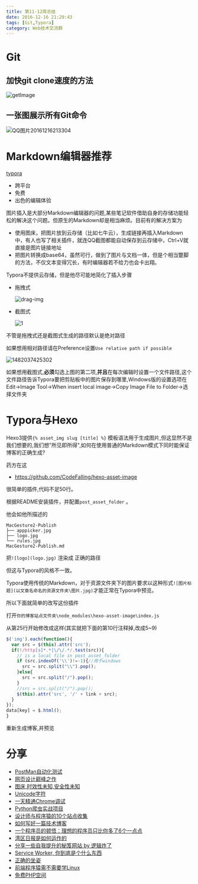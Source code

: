 ```yaml
---
title: 第11-12周总结
date: 2016-12-16 21:29:43
tags: [Git,Typora]
category: Web技术交流群
---
```


# Git

## 加快git clone速度的方法

![getImage](https://s1.ax1x.com/2017/12/28/zCmXn.png)



## 一张图展示所有Git命令

![QQ图片20161216213304](https://s1.ax1x.com/2017/12/28/zCe6s.jpg)



# Markdown编辑器推荐

[typora](http://www.typora.io/)

- 跨平台
- 免费
- 出色的编辑体验



图片插入是大部分Markdown编辑器的问题,某些笔记软件借助自身的存储功能轻松的解决这个问题。但原生的Markdown却是相当麻烦。目前有的解决方案为

- 使用图床，把图片放到云存储（比如七牛云），生成链接再插入Markdown中，有人也写了相关插件，就连QQ截图都能自动保存到云存储中，Ctrl+V就直接是图片链接地址
- 把图片转换成base64，虽然可行，做到了图片与文档一体，但是个相当蹩脚的方法，不仅文本变得冗长，有时编辑器若不给力也会卡出翔。

Typora不提供云存储，但是他尽可能地简化了插入步骤

- 拖拽式

  ![drag-img](https://s1.ax1x.com/2017/12/28/zCK00.gif)

- 截图式

  ![1](https://s1.ax1x.com/2017/12/28/zCM7V.gif)



不管是拖拽式还是截图式生成的路径默认是绝对路径

如果想用相对路径请在Preference设置`Use relative path if possible`

![1482037425302](https://s1.ax1x.com/2017/12/28/zCumq.png)

如果想用截图式,**必须**勾选上图的第二项,**并且**在每次编辑时设置一个文件路径,这个文件路径告诉Typora要把剪贴板中的图片保存到哪里,Windows版的设置选项在Edit->Image Tool->When insert local image->Copy Image File to Folder->选择文件夹



# Typora与Hexo

Hexo3提供`{% asset_img slug [title] %}` 模板语法用于生成图片,但这显然不是我们想要的,我们想"所见即所得",如何在使用普通的Markdown模式下同时能保证博客的正确生成?



药方在这

- https://github.com/CodeFalling/hexo-asset-image

很简单的插件,代码不足50行。

根据README安装插件，并配置`post_asset_folder` 。

他会如他所描述的

```
MacGesture2-Publish
├── apppicker.jpg
├── logo.jpg
└── rules.jpg
MacGesture2-Publish.md
```

把`![logo](logo.jpg)` 渲染成 正确的路径

但这与Typora的风格不一致。

Typora使用传统的Markdown，对于资源文件夹下的图片要求以这种形式`![图片标题](以文章名命名的资源文件夹\图片.jpg)`才能正常在Typora中预览。

所以下面就简单的改写这份插件



打开`你的博客站点文件夹\node_modules\hexo-asset-image\index.js`

从第25行开始修改成这样(其实就把下面的第10行注释掉,改成5~9)

``` javascript
$('img').each(function(){
  var src = $(this).attr('src');
  if(!/http[s]*.*|\/\/.*/.test(src)){
    // is a local file in post_asset_folder
    if (src.indexOf('\\')!=-1){//用于windows
      src = src.split("\\").pop();  
    }else{
      src = src.split("/").pop();	
    }
    //src = src.split("/").pop();
    $(this).attr('src', '/' + link + src);
  }
});
data[key] = $.html();
}
```



重新生成博客,并预览

# 分享

- [PostMan自动化测试](https://testerhome.com/topics/6555)
- [网页设计巅峰之作](https://zhuanlan.zhihu.com/p/24083839)
- [图床,时效性未知,安全性未知](https://sm.ms)
- [Unicode字符](https://unicode-table.com/en/#control-character)
- [一天精通Chrome调试](https://gold.xitu.io/entry/584779bc128fe1006c5dcc1a)
- [Python爬虫实战项目](https://gold.xitu.io/entry/58469472ac502e006b098cc9)
- [设计师与程序猿的10个站点收集](https://gold.xitu.io/entry/58493e8b0ce463005c47743f)
- [如何写好一篇技术博客](https://blog.souche.com/zhong-xue-sheng-jiao-ni-ru-he-xie-hao-yi-pian-ji-zhu-bo-ke/)    
- [一个程序员的顿悟：理想的程序员只比你多了6个一点点](https://buluo.qq.com/p/detail.html?bid=314687&pid=3951568-1481348739&from=grp_sub_obj)
- [湾区日报是如何运作的](https://wanqu.co/b/7/2015-05-24-behind-the-scenes.html?s=about&redirect=1)
- [分享一些自我提升的秘笈网站 by 逻辑炸了](http://www.jianshu.com/p/81520ae118ad)
- [Service Worker, 你到底是个什么东西](http://mp.weixin.qq.com/s?__biz=MjM5MTA1MjAxMQ==&mid=2651224563&idx=1&sn=034a7d7b55055cfd754488e280977afc&chksm=bd49a0778a3e2961806e51d21a5e5d746f03f64ce760e8e6514bb277fa015b296602c9ff59e0&mpshare=1&scene=23&srcid=1214pg6ybR3Acza3XKGQKaZn#rd)
- [正确的坐姿](https://www.zhihu.com/question/23238816/answer/135234635?group_id=791055958888583168)
- [前端程序猿需不需要学Linux](http://www.zhihu.com/question/20914951/answer/16595774)
- [免费PHP空间](http://hostinger.com.hk)






